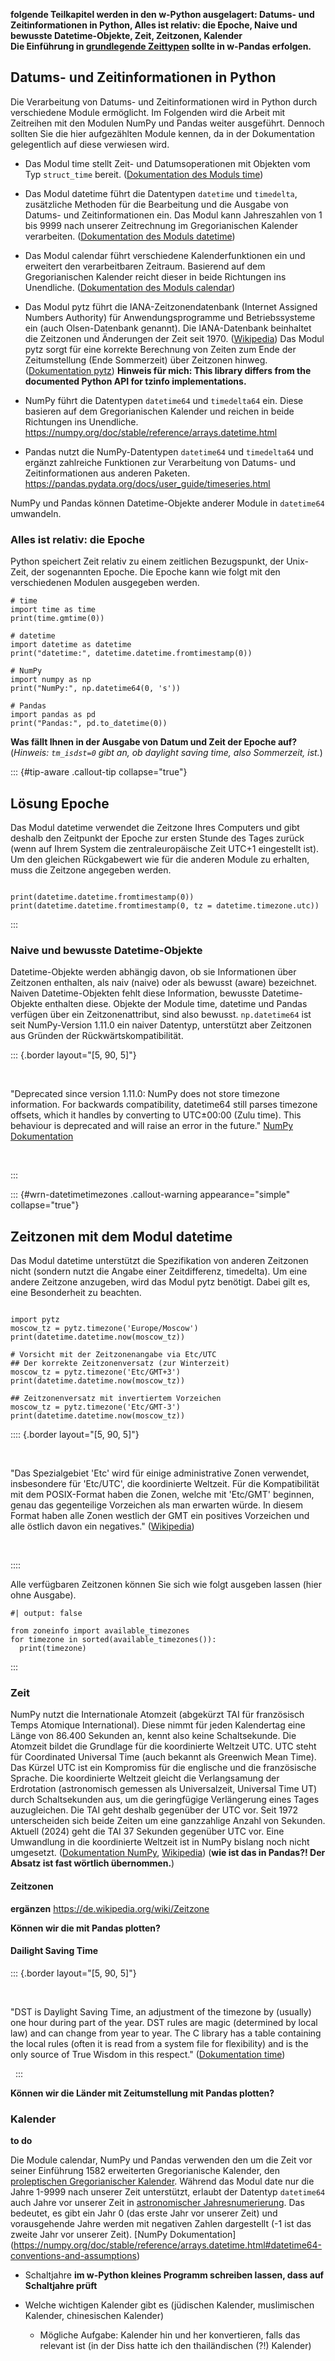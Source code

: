 **folgende Teilkapitel werden in den w-Python ausgelagert: Datums- und Zeitinformationen in Python, Alles ist relativ: die Epoche, Naive und bewusste Datetime-Objekte, Zeit, Zeitzonen, Kalender**  
**Die Einführung in [grundlegende Zeittypen](https://pandas.pydata.org/docs/user_guide/timeseries.html#overview) sollte in w-Pandas erfolgen.**

## Datums- und Zeitinformationen in Python
Die Verarbeitung von Datums- und Zeitinformationen wird in Python durch verschiedene Module ermöglicht. Im Folgenden wird die Arbeit mit Zeitreihen mit den Modulen NumPy und Pandas weiter ausgeführt. Dennoch sollten Sie die hier aufgezählten Module kennen, da in der Dokumentation gelegentlich auf diese verwiesen wird.

  - Das Modul time stellt Zeit- und Datumsoperationen mit Objekten vom Typ `struct_time` bereit. ([Dokumentation des Moduls time](https://docs.python.org/3/library/time.html))

  - Das Modul datetime führt die Datentypen `datetime` und `timedelta`, zusätzliche Methoden für die Bearbeitung und die Ausgabe von Datums- und Zeitinformationen ein. Das Modul kann Jahreszahlen von 1 bis 9999 nach unserer Zeitrechnung im Gregorianischen Kalender verarbeiten. ([Dokumentation des Moduls datetime](https://docs.python.org/3/library/datetime.html#))
       
  - Das Modul calendar führt verschiedene Kalenderfunktionen ein und erweitert den verarbeitbaren Zeitraum. Basierend auf dem Gregorianischen Kalender reicht dieser in beide Richtungen ins Unendliche. ([Dokumentation des Moduls calendar](https://docs.python.org/3/library/calendar.html#module-calendar))

  - Das Modul pytz führt die IANA-Zeitzonendatenbank (Internet Assigned Numbers Authority) für Anwendungsprogramme und Betriebssysteme ein (auch Olsen-Datenbank genannt). Die IANA-Datenbank beinhaltet die Zeitzonen und Änderungen der Zeit seit 1970. ([Wikipedia](https://de.wikipedia.org/wiki/Zeitzonen-Datenbank)) Das Modul pytz sorgt für eine korrekte Berechnung von Zeiten zum Ende der Zeitumstellung (Ende Sommerzeit) über Zeitzonen hinweg. ([Dokumentation pytz](https://pythonhosted.org/pytz/)) **Hinweis für mich: This library differs from the documented Python API for tzinfo implementations.**

  - NumPy führt die Datentypen `datetime64` und `timedelta64` ein. Diese basieren auf dem Gregorianischen Kalender und reichen in beide Richtungen ins Unendliche. <https://numpy.org/doc/stable/reference/arrays.datetime.html>

  - Pandas nutzt die NumPy-Datentypen `datetime64` und `timedelta64` und ergänzt zahlreiche Funktionen zur Verarbeitung von Datums- und Zeitinformationen aus anderen Paketen. <https://pandas.pydata.org/docs/user_guide/timeseries.html>

NumPy und Pandas können Datetime-Objekte anderer Module in `datetime64` umwandeln.

### Alles ist relativ: die Epoche
Python speichert Zeit relativ zu einem zeitlichen Bezugspunkt, der Unix-Zeit, der sogenannten Epoche. Die Epoche kann wie folgt mit den verschiedenen Modulen ausgegeben werden.  

``` {python}
# time
import time as time
print(time.gmtime(0))

# datetime
import datetime as datetime
print("datetime:", datetime.datetime.fromtimestamp(0))

# NumPy
import numpy as np
print("NumPy:", np.datetime64(0, 's'))

# Pandas
import pandas as pd
print("Pandas:", pd.to_datetime(0))
```

**Was fällt Ihnen in der Ausgabe von Datum und Zeit der Epoche auf?**  
(*Hinweis: `tm_isdst=0` gibt an, ob daylight saving time, also Sommerzeit, ist.*)

::: {#tip-aware .callout-tip collapse="true"}
## Lösung Epoche
Das Modul datetime verwendet die Zeitzone Ihres Computers und gibt deshalb den Zeitpunkt der Epoche zur ersten Stunde des Tages zurück (wenn auf Ihrem System die zentraleuropäische Zeit UTC+1 eingestellt ist). Um den gleichen Rückgabewert wie für die anderen Module zu erhalten, muss die Zeitzone angegeben werden.
``` {python}

print(datetime.datetime.fromtimestamp(0))
print(datetime.datetime.fromtimestamp(0, tz = datetime.timezone.utc))
```

:::

### Naive und bewusste Datetime-Objekte
Datetime-Objekte werden abhängig davon, ob sie Informationen über Zeitzonen enthalten, als naiv (naive) oder als bewusst (aware) bezeichnet. Naiven Datetime-Objekten fehlt diese Information, bewusste Datetime-Objekte enthalten diese. Objekte der Module time, datetime und Pandas verfügen über ein Zeitzonenattribut, sind also bewusst. `np.datetime64` ist seit NumPy-Version 1.11.0 ein naiver Datentyp, unterstützt aber Zeitzonen aus Gründen der Rückwärtskompatibilität.

::: {.border layout="[5, 90, 5]"}

&nbsp;

"Deprecated since version 1.11.0: NumPy does not store timezone information. For backwards compatibility, datetime64 still parses timezone offsets, which it handles by converting to UTC±00:00 (Zulu time). This behaviour is deprecated and will raise an error in the future." [NumPy Dokumentation](https://numpy.org/doc/stable/reference/arrays.datetime.html)  

&nbsp;

:::

::: {#wrn-datetimetimezones .callout-warning appearance="simple" collapse="true"}
## Zeitzonen mit dem Modul datetime
Das Modul datetime unterstützt die Spezifikation von anderen Zeitzonen nicht (sondern nutzt die Angabe einer Zeitdifferenz, timedelta). Um eine andere Zeitzone anzugeben, wird das Modul pytz benötigt. Dabei gilt es, eine Besonderheit zu beachten.

``` {python}

import pytz
moscow_tz = pytz.timezone('Europe/Moscow')
print(datetime.datetime.now(moscow_tz))

# Vorsicht mit der Zeitzonenangabe via Etc/UTC
## Der korrekte Zeitzonenversatz (zur Winterzeit)
moscow_tz = pytz.timezone('Etc/GMT+3')
print(datetime.datetime.now(moscow_tz))

## Zeitzonenversatz mit invertiertem Vorzeichen
moscow_tz = pytz.timezone('Etc/GMT-3')
print(datetime.datetime.now(moscow_tz))
```

:::: {.border layout="[5, 90, 5]"}

&nbsp;

"Das Spezialgebiet 'Etc' wird für einige administrative Zonen verwendet, insbesondere für 'Etc/UTC', die koordinierte Weltzeit. Für die Kompatibilität mit dem POSIX-Format haben die Zonen, welche mit 'Etc/GMT' beginnen, genau das gegenteilige Vorzeichen als man erwarten würde. In diesem Format haben alle Zonen westlich der GMT ein positives Vorzeichen und alle östlich davon ein negatives." ([Wikipedia](https://de.wikipedia.org/wiki/Zeitzonen-Datenbank))

&nbsp;

::::

Alle verfügbaren Zeitzonen können Sie sich wie folgt ausgeben lassen (hier ohne Ausgabe).

``` {python}
#| output: false

from zoneinfo import available_timezones
for timezone in sorted(available_timezones()):
  print(timezone)
```

:::

### Zeit
NumPy nutzt die Internationale Atomzeit (abgekürzt TAI für französisch Temps Atomique International). Diese nimmt für jeden Kalendertag eine Länge von 86.400 Sekunden an, kennt also keine Schaltsekunde. Die Atomzeit bildet die Grundlage für die koordinierte Weltzeit UTC. UTC steht für Coordinated Universal Time (auch bekannt als Greenwich Mean Time). Das Kürzel UTC ist ein Kompromiss für die englische und die französische Sprache. Die koordinierte Weltzeit gleicht die Verlangsamung der Erdrotation (astronomisch gemessen als Universalzeit, Universal Time UT) durch Schaltsekunden aus, um die geringfügige Verlängerung eines Tages auzugleichen. Die TAI geht deshalb gegenüber der UTC vor. Seit 1972 unterscheiden sich beide Zeiten um eine ganzzahlige Anzahl von Sekunden. Aktuell (2024) geht die TAI 37 Sekunden gegenüber UTC vor.
Eine Umwandlung in die koordinierte Weltzeit ist in NumPy bislang noch nicht umgesetzt. ([Dokumentation NumPy](https://numpy.org/doc/stable/reference/arrays.datetime.html), [Wikipedia](https://de.wikipedia.org/wiki/Internationale_Atomzeit))
(**wie ist das in Pandas?! Der Absatz ist fast wörtlich übernommen.**) 

#### Zeitzonen
**ergänzen** <https://de.wikipedia.org/wiki/Zeitzone>

**Können wir die mit Pandas plotten?**

#### Dailight Saving Time
::: {.border layout="[5, 90, 5]"}

&nbsp;

"DST is Daylight Saving Time, an adjustment of the timezone by (usually) one hour during part of the year. DST rules are magic (determined by local law) and can change from year to year. The C library has a table containing the local rules (often it is read from a system file for flexibility) and is the only source of True Wisdom in this respect." ([Dokumentation time](https://docs.python.org/3/library/time.html))

&nbsp;
:::

**Können wir die Länder mit Zeitumstellung mit Pandas plotten?**

### Kalender
**to do**

Die Module calendar, NumPy und Pandas verwenden den um die Zeit vor seiner Einführung 1582 erweiterten Gregorianische Kalender, den [proleptischen Gregorianischer Kalender](https://en.wikipedia.org/wiki/Proleptic_Gregorian_calendar). Während das Modul date nur die Jahre 1-9999 nach unserer Zeit unterstützt, erlaubt der Datentyp `datetime64` auch Jahre vor unserer Zeit in [astronomischer Jahresnumerierung](https://en.wikipedia.org/wiki/Astronomical_year_numbering). Das bedeutet, es gibt ein Jahr 0 (das erste Jahr vor unserer Zeit) und vorausgehende Jahre werden mit negativen Zahlen dargestellt (-1 ist das zweite Jahr vor unserer Zeit). [NumPy Dokumentation] (https://numpy.org/doc/stable/reference/arrays.datetime.html#datetime64-conventions-and-assumptions)

  - Schaltjahre **im w-Python kleines Programm schreiben lassen, dass auf Schaltjahre prüft**

  - Welche wichtigen Kalender gibt es (jüdischen Kalender, muslimischen Kalender, chinesischen Kalender)

    - Mögliche Aufgabe: Kalender hin und her konvertieren, falls das relevant ist (in der Diss hatte ich den thailändischen (?!) Kalender)

